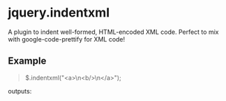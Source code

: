 jquery.indentxml
================

A plugin to indent well-formed, HTML-encoded XML code. Perfect to mix
with google-code-prettify for XML code!

Example
-------

> $.indentxml("&lt;a&gt;\n&lt;b/&gt;\n&lt;/a&gt;");

outputs:

> <a>
>   <b/>
> </a>

